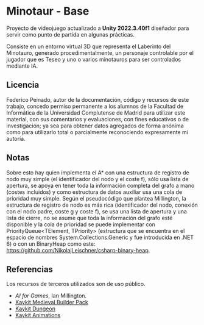 # Minotaur - Base
Proyecto de videojuego actualizado a **Unity 2022.3.40f1** diseñador para servir como punto de partida en algunas prácticas.

Consiste en un entorno virtual 3D que representa el Laberinto del Minotauro, generado procedimentalmente, un personaje controlable por el jugador que es Teseo y uno o varios minotauros para ser controlados mediante IA.

## Licencia
Federico Peinado, autor de la documentación, código y recursos de este trabajo, concedo permiso permanente a los alumnos de la Facultad de Informática de la Universidad Complutense de Madrid para utilizar este material, con sus comentarios y evaluaciones, con fines educativos o de investigación; ya sea para obtener datos agregados de forma anónima como para utilizarlo total o parcialmente reconociendo expresamente mi autoría.

## Notas
Sobre esto hay quien implementa el A* con una estructura de registro de nodo muy simple (el identificador del nodo y el coste f), sólo usa lista de apertura, se apoya en tener toda la información completa del grafo a mano (costes incluidos) y como estructura de datos auxiliar usa una cola de prioridad muy simple.
Según el pseudocódigo que plantea Millington, la estructura de registro de nodo es más rica (identificador del nodo, conexión con el nodo padre, coste g y coste f), se usa una lista de apertura y una lista de cierre, no se asume que toda la información del grafo esté disponible y la cola de prioridad se puede implementar con PriorityQueue<TElement, TPriority> (estructura que se encuentra en el espacio de nombres System.Collections.Generic y fue introducida en .NET 6) o con un BinaryHeap como este: https://github.com/NikolajLeischner/csharp-binary-heap.

## Referencias
Los recursos de terceros utilizados son de uso público.
* *AI for Games*, Ian Millington.
* [Kaykit Medieval Builder Pack](https://kaylousberg.itch.io/kaykit-medieval-builder-pack)
* [Kaykit Dungeon](https://kaylousberg.itch.io/kaykit-dungeon)
* [Kaykit Animations](https://kaylousberg.itch.io/kaykit-animations)

